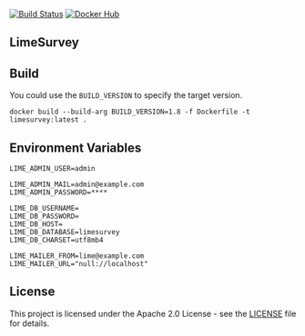[![Build Status](https://drone.owncloud.com/api/badges/owncloud-ops/limesurvey/status.svg)](https://drone.owncloud.com/owncloud-ops/limesurvey)
[![Docker Hub](https://img.shields.io/badge/docker-latest-blue.svg?logo=docker&logoColor=white)](https://hub.docker.com/r/owncloudops/limesurvey)

## LimeSurvey

## Build

You could use the `BUILD_VERSION` to specify the target version.

```Shell
docker build --build-arg BUILD_VERSION=1.8 -f Dockerfile -t limesurvey:latest .
```

## Environment Variables

```Shell
LIME_ADMIN_USER=admin

LIME_ADMIN_MAIL=admin@example.com
LIME_ADMIN_PASSWORD=****

LIME_DB_USERNAME=
LIME_DB_PASSWORD=
LIME_DB_HOST=
LIME_DB_DATABASE=limesurvey
LIME_DB_CHARSET=utf8mb4

LIME_MAILER_FROM=lime@example.com
LIME_MAILER_URL="null://localhost"
```

## License

This project is licensed under the Apache 2.0 License - see the [LICENSE](https://github.com/owncloud-ops/limesurvey/blob/master/LICENSE) file for details.

